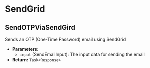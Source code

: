 # SendGrid
## SendOTPViaSendGird
Sends an OTP (One-Time Password) email using SendGrid
- **Parameters:**
    - `input` (SendEmailInput): The input data for sending the email
- **Return:** `Task<Response>`
